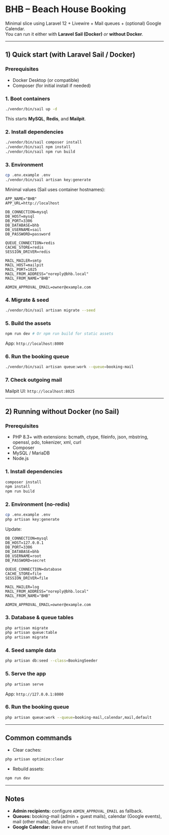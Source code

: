 # BHB – Beach House Booking

Minimal slice using Laravel 12 + Livewire + Mail queues + (optional) Google Calendar.  
You can run it either with **Laravel Sail (Docker)** _or_ **without Docker**.

---

## 1) Quick start (with Laravel Sail / Docker)

### Prerequisites
- Docker Desktop (or compatible)
- Composer (for initial install if needed)

### 1. Boot containers
```bash
./vendor/bin/sail up -d
```

This starts **MySQL**, **Redis**, and **Mailpit**.

### 2. Install dependencies
```bash
./vendor/bin/sail composer install
./vendor/bin/sail npm install
./vendor/bin/sail npm run build
```

### 3. Environment
```bash
cp .env.example .env
./vendor/bin/sail artisan key:generate
```

Minimal values (Sail uses container hostnames):
```
APP_NAME="BHB"
APP_URL=http://localhost

DB_CONNECTION=mysql
DB_HOST=mysql
DB_PORT=3306
DB_DATABASE=bhb
DB_USERNAME=sail
DB_PASSWORD=password

QUEUE_CONNECTION=redis
CACHE_STORE=redis
SESSION_DRIVER=redis

MAIL_MAILER=smtp
MAIL_HOST=mailpit
MAIL_PORT=1025
MAIL_FROM_ADDRESS="noreply@bhb.local"
MAIL_FROM_NAME="BHB"

ADMIN_APPROVAL_EMAIL=owner@example.com
```

### 4. Migrate & seed
```bash
./vendor/bin/sail artisan migrate --seed
```

### 5. Build the assets
```bash
npm run dev # Or npm run build for static assets
```
App: `http://localhost:8000`

### 6. Run the **booking queue**
```bash
./vendor/bin/sail artisan queue:work --queue=booking-mail
```

### 7. Check outgoing mail
Mailpit UI: `http://localhost:8025`

---

## 2) Running **without Docker** (no Sail)

### Prerequisites
- PHP 8.3+ with extensions: bcmath, ctype, fileinfo, json, mbstring, openssl, pdo, tokenizer, xml, curl
- Composer
- MySQL / MariaDB
- Node.js

### 1. Install dependencies
```bash
composer install
npm install
npm run build
```

### 2. Environment (no-redis)
```bash
cp .env.example .env
php artisan key:generate
```

Update:
```
DB_CONNECTION=mysql
DB_HOST=127.0.0.1
DB_PORT=3306
DB_DATABASE=bhb
DB_USERNAME=root
DB_PASSWORD=secret

QUEUE_CONNECTION=database
CACHE_STORE=file
SESSION_DRIVER=file

MAIL_MAILER=log
MAIL_FROM_ADDRESS="noreply@bhb.local"
MAIL_FROM_NAME="BHB"

ADMIN_APPROVAL_EMAIL=owner@example.com
```

### 3. Database & queue tables
```bash
php artisan migrate
php artisan queue:table
php artisan migrate
```

### 4. Seed sample data
```bash
php artisan db:seed --class=BookingSeeder
```

### 5. Serve the app
```bash
php artisan serve
```
App: `http://127.0.0.1:8000`

### 6. Run the **booking queue**
```bash
php artisan queue:work --queue=booking-mail,calendar,mail,default
```

---

## Common commands

- Clear caches:
```bash
php artisan optimize:clear
```
- Rebuild assets:
```bash
npm run dev
```

---

## Notes

- **Admin recipients:** configure `ADMIN_APPROVAL_EMAIL` as fallback.
- **Queues:** booking-mail (admin + guest mails), calendar (Google events), mail (other mails), default (rest).
- **Google Calendar:** leave env unset if not testing that part.
